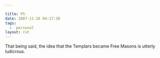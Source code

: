 ```yaml
---

title: PS
date: 2007-11-26 04:17:38
tags:
  -  personal
layout: rut
---
```


That being said, the idea that the Templars became Free Masons is utterly ludicrous. 

